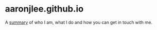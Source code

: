 # aaronjlee.github.io

A [summary](https://aaronjlee.github.io/) of who I am, what I do and how you can get in touch with me.
